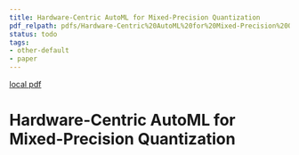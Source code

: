 ```yaml
---
title: Hardware-Centric AutoML for Mixed-Precision Quantization
pdf_relpath: pdfs/Hardware-Centric%20AutoML%20for%20Mixed-Precision%20Quantization.pdf
status: todo
tags:
- other-default
- paper
---
```


[local pdf](../../../pdfs/Hardware-Centric%20AutoML%20for%20Mixed-Precision%20Quantization.pdf)

# Hardware-Centric AutoML for Mixed-Precision Quantization
